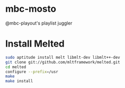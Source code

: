 mbc-mosto
=========

@mbc-playout's playlist juggler

Install Melted
==============

```bash
sudo aptitude install melt libmlt-dev libmlt++-dev
git clone git://github.com/mltframework/melted.git
cd melted
configure --prefix=/usr
make
make install
```
